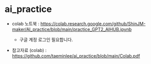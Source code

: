 
# ai_practice

- colab 노트북 : https://colab.research.google.com/github/ShinJM-maker/AI_practice/blob/main/practice_GPT2_AIHUB.ipynb
  - 구글 계정 로그인 필요합니다.

- 참고자료 (colab) : https://github.com/taeminlee/ai_practice/blob/main/Colab.pdf

